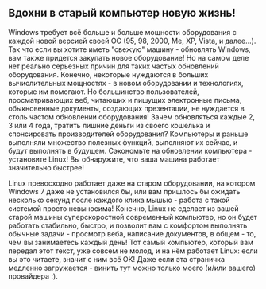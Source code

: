 



<h2>Вдохни в старый компьютер новую жизнь!</h2>

Windows требует всё больше и больше мощности оборудования с
каждой новой версией своей ОС (95, 98, 2000, Ме, ХР, Vista, и далее...).
Так что если вы хотите иметь "свежую" машину - обновлять Windows, вам
также придется закупать новое оборудование! Но на самом деле нет реально
серьезных причин для таких частых обновлений оборудования. Конечно, некоторые
нуждаются в больших вычислительных мощностях - в новом оборудовании и
технологиях, которые им помогают. Но большинство пользователей, 
просматривающих веб, читающих и пишущих электронные письма, обыкновенные
документы, создающих презентации, не нуждается в столь частом обновлении
оборудования! Зачем обновляться каждые 2, 3 или 4 года, тратить лишние
деньги из своего кошелька и спонсировать производителей оборудования?
Компьютеры и раньше выполняли множество полезных функций, выполняют
их сейчас, и будут выполнять в будущем. Сэкономьте на обновлении 
компьютера - установите Linux! Вы обнаружите, что ваша машина работает
значительно быстрее! 

Linux превосходно работает даже на старом оборудовании, на котором
Windows 7 даже не установился бы, или вам пришлось бы ожидать несколько
секунд после каждого клика мышью - работа с такой системой просто 
невыносима! Конечно, Linux не сделает из вашей старой машины 
суперскоростной современный компьютер, но он будет работать стабильно,
быстро, и позволит вам с комфортом выполнять обычные задачи - просмотр
веба, написание документов, в общем - то, чем вы занимаетесь каждый день!
Тот самый компьютер, который вам передал этот текст, уже совсем не молод,
и на нём работает Linux: если вы это читаете, значит с ним всё ОК!
Даже если эта страничка медленно загружается - винить тут можно только
моего (и/или вашего) провайдера :).




